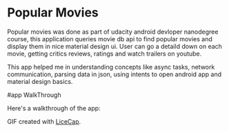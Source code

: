 # Popular Movies
Popular movies was done as part of udacity android devloper nanodegree course, this application queries movie db api 
to find popular movies and display them in nice material design ui. User can go a detaild down on each movie, getting critics 
reviews, ratings and watch trailers on youtube. 

This app helped me in understanding concepts like async tasks, network communication, parsing data in json, using intents to 
open android app and material design basics. 

#app WalkThrough

Here's a walkthrough of the app:


GIF created with [LiceCap](http://www.cockos.com/licecap/).
